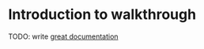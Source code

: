 # Introduction to walkthrough

TODO: write [great documentation](http://jacobian.org/writing/what-to-write/)
